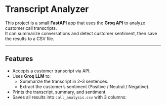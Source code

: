 # Transcript Analyzer

This project is a small **FastAPI** app that uses the **Groq API** to analyze customer call transcripts.  
It can summarize conversations and detect customer sentiment, then save the results to a CSV file.  

---

## Features
- Accepts a customer transcript via API.
- Uses **Groq LLM** to:
  - Summarize the transcript in 2–3 sentences.
  - Extract the customer’s sentiment (Positive / Neutral / Negative).
- Prints the transcript, summary, and sentiment.
- Saves all results into `call_analysis.csv` with 3 columns:
